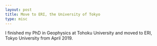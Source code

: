 ```yaml
---
layout: post
title: Move to ERI, the University of Tokyo
type: misc
---
```


I finished my PhD in Geophysics at Tohoku University and moved to ERI, Tokyo University from April 2019.